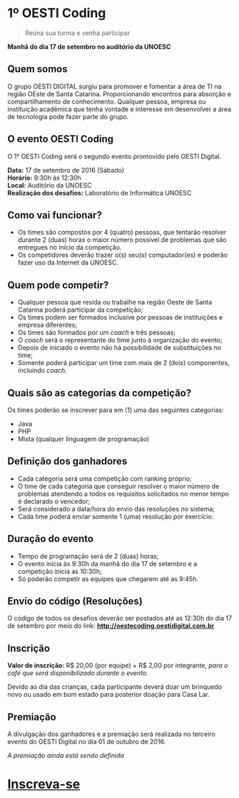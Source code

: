 # 1º OESTI Coding
> Reúna sua turma e venha participar

**Manhã do dia 17 de setembro no auditório da UNOESC**

## Quem somos

O grupo OESTI DIGITAL surgiu para promover e fomentar a área de TI na região OEste de Santa Catarina. Proporcionando encontros para absorção e compartilhamento de conhecimento. Qualquer pessoa, empresa ou instituição acadêmica que tenha vontade e interesse em desenvolver a área de tecnologia pode fazer parte do grupo.

## O evento OESTI Coding
O 1° OESTI Coding será o segundo evento promovido pelo OESTI Digital.

**Data:** 17 de setembro de 2016 (Sábado)\
**Horário:** 9:30h às 12:30h\
**Local:** Auditório da UNOESC\
**Realização dos desafios:** Laboratório de Informática UNOESC

## Como vai funcionar?
- Os times são compostos por 4 (quatro) pessoas, que tentarão resolver durante 2 (duas) horas o maior número possível de problemas que são entregues no início da competição.
- Os competidores deverão trazer o(s) seu(s) computador(es) e poderão fazer uso da Internet da UNOESC.

## Quem pode competir?
- Qualquer pessoa que resida ou trabalhe na região Oeste de Santa Catarina poderá participar da competição;
- Os times podem ser formados inclusive por pessoas de instituições e empresa diferentes;
- Os times são formados por um *coach* e três pessoas;
- O *coach* será o representante do time junto à organização do evento;
- Depois de iniciado o evento não há possibilidade de substituições no time;
- Somente poderá participar um time com mais de 2 (dois) componentes, incluindo *coach*.

## Quais são as categorias da competição?
Os times poderão se  inscrever para em (1) uma das seguintes categorias:

- Java
- PHP
- Mista (qualquer linguagem de programação)

## Definição dos ganhadores
- Cada categoria será uma competição com ranking próprio;
- O time de cada categoria que conseguir resolver o maior número de problemas atendendo a todos os requisitos solicitados no menor tempo é declarado o vencedor;
- Será considerado a data/hora do envio das resoluções no sistema;
- Cada time poderá enviar somente 1 (uma) resolução por exercício.

## Duração do evento
- Tempo de programação será de 2 (duas) horas;
- O evento inicia às 9:30h da manhã do dia 17 de setembro e a competição inicia as 10:30h;
- Só poderão competir as equipes que chegarem até as 9:45h.

## Envio do código (Resoluções)
O código de todos os desafios deverão ser postados até as 12:30h do dia 17 de setembro por meio do link: **http://oestecoding.oestidigital.com.br**

## Inscrição
**Valor de inscrição:** R$ 20,00 (por equipe) + R$ 2,00 por integrante, *para o café que será disponibilizado durante o evento.*

Devido ao dia das crianças, cada participante deverá doar um brinquedo novo ou usado em bom estado para posterior doação para Casa Lar.

## Premiação
A divulgação dos ganhadores e a premiação será realizada no terceiro evento do OESTI Digital no dia 01 de outubro de 2016.

*A premiação ainda está sendo definida*

# [Inscreva-se](http://oestecoding.oestidigital.com.br)
